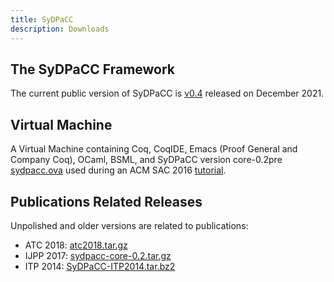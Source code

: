 ```yaml
---
title: SyDPaCC
description: Downloads
---
```


## The SyDPaCC Framework

The current public version of SyDPaCC is [v0.4](https://github.com/SyDPaCC/sydpacc/releases) released on December 2021.

## Virtual Machine

A Virtual Machine containing Coq, CoqIDE, Emacs (Proof General and Company Coq), OCaml, BSML, and SyDPaCC version core-0.2pre ​[sydpacc.ova](http://frederic.loulergue.eu/sac2016/sydpacc.ova) used during an ​ACM SAC 2016 [tutorial](http://frederic.loulergue.eu/sac2016).

## Publications Related Releases

Unpolished and older versions are related to publications:

- ATC 2018: [atc2018.tar.gz](https://sydpacc.github.io/downloads/atc2018.tar.gz)
- IJPP 2017: [sydpacc-core-0.2.tar.gz](https://sydpacc.github.io/downloads/sydpacc-core-0.2.tar.gz)
- ITP 2014: [SyDPaCC-ITP2014.tar.bz2](https://sydpacc.github.io/downloads/SyDPaCC-ITP2014.tar.bz2)

